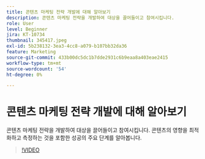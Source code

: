 ```yaml
---
title: 콘텐츠 마케팅 전략 개발에 대해 알아보기
description: 콘텐츠 마케팅 전략을 개발하여 대상을 끌어들이고 참여시킵니다.
role: User
level: Beginner
jira: KT-10734
thumbnail: 345417.jpeg
exl-id: 5b238132-3ea3-4cc8-a079-b107bb32da36
feature: Marketing
source-git-commit: 433b00dc5dc1b7dde2931c6b9eaa8a403eae2415
workflow-type: tm+mt
source-wordcount: '54'
ht-degree: 0%

---
```


# 콘텐츠 마케팅 전략 개발에 대해 알아보기

콘텐츠 마케팅 전략을 개발하여 대상을 끌어들이고 참여시킵니다. 콘텐츠의 영향을 최적화하고 측정하는 것을 포함한 성공의 주요 단계를 알아봅니다.

>[!VIDEO](https://video.tv.adobe.com/v/345417/?quality=12&learn=on)
